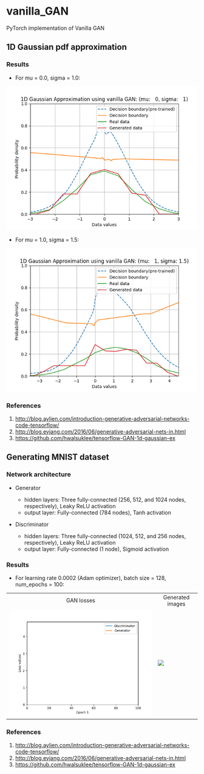 # vanilla_GAN
PyTorch implementation of Vanilla GAN

## 1D Gaussian pdf approximation
### Results
* For mu = 0.0, sigma = 1.0:
<img src = '1D_Gaussian_GAN_results/1D_Gaussian_mu_0_sigma_1.png'>

* For mu = 1.0, sigma = 1.5:
<img src = '1D_Gaussian_GAN_results/1D_Gaussian_mu_1_sigma_1.5.png'>

### References
1. http://blog.aylien.com/introduction-generative-adversarial-networks-code-tensorflow/
2. http://blog.evjang.com/2016/06/generative-adversarial-nets-in.html
3. https://github.com/hwalsuklee/tensorflow-GAN-1d-gaussian-ex

## Generating MNIST dataset
### Network architecture
* Generator
    * hidden layers: Three fully-connected (256, 512, and 1024 nodes, respectively), Leaky ReLU activation
    * output layer: Fully-connected (784 nodes), Tanh activation

* Discriminator
    * hidden layers: Three fully-connected (1024, 512, and 256 nodes, respectively), Leaky ReLU activation
    * output layer: Fully-connected (1 node), Sigmoid activation

### Results
* For learning rate 0.0002 (Adam optimizer), batch size = 128, num_epochs = 100:
<table align='center'>
<tr align='center'>
<td> GAN losses</td>
<td> Generated images</td>
</tr>
<tr>
<td><img src = 'MNIST_GAN_results/MNIST_GAN_losses_epochs_100.gif'>
<td><img src = 'MNIST_GAN_results/MNIST_GAN_epochs_100.gif'>
</tr>
</table>

### References
1. http://blog.aylien.com/introduction-generative-adversarial-networks-code-tensorflow/
2. http://blog.evjang.com/2016/06/generative-adversarial-nets-in.html
3. https://github.com/hwalsuklee/tensorflow-GAN-1d-gaussian-ex


